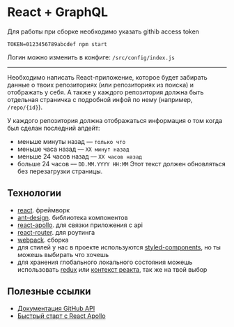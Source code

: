 # React + GraphQL

Для работы при сборке необходимо указать githib access token

```
TOKEN=0123456789abcdef npm start
```

Логин можно изменить в конфиге: `/src/config/index.js`

---

Необходимо написать React-приложение, которое будет забирать данные о твоих репозиториях (или репозиториях из поиска) и отображать у себя. А также у каждого репозитория должна быть отдельная страничка с подробной инфой по нему (например, `/repo/{id}`).

У каждого репозитория должна отображаться информация о том когда был сделан последний апдейт:
- меньше минуты назад –– `только что`
- меньше часа назад –– `XX минут назад`
- меньше 24 часов назад –– `XX часов назад`
- больше 24 часов –– `DD.MM.YYYY HH:MM`
Этот текст должен обновляться без перезагрузки страницы.

## Технологии

- [react](https://github.com/facebook/react). фреймворк
- [ant-design](https://github.com/ant-design/ant-design). библиотека компонентов
- [react-apollo](https://github.com/apollographql/react-apollo). для связки приложения с api
- [react-router](https://github.com/ReactTraining/react-router). для роутинга
- [webpack](https://github.com/webpack/webpack). сборка
- для стилей у нас в проекте используются [styled-components](https://github.com/styled-components/styled-components), но ты можешь выбирать что хочешь
- для хранения глобального локального состояния можешь использовать [redux](https://github.com/reduxjs/redux) или [контекст реакта](https://ru.reactjs.org/docs/context.html), так же на твой выбор

## Полезные ссылки

- [Документация GitHub API](https://developer.github.com/v4/guides/)
- [Быстрый старт с React Apollo](https://www.apollographql.com/docs/react/get-started/)